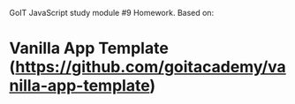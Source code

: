 GoIT JavaScript study module #9 Homework. Based on:

# Vanilla App Template (https://github.com/goitacademy/vanilla-app-template)
